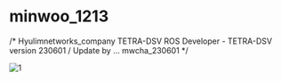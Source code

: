 # minwoo_1213

/*   Hyulimnetworks_company TETRA-DSV ROS Developer -
     TETRA-DSV version 230601 / Update by ... mwcha_230601 */



![1](https://user-images.githubusercontent.com/103166594/220823974-8fde85da-4c52-4bb3-9638-9e6d5bca1c39.png)
